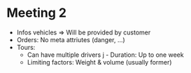 # Meeting 2

- Infos vehicles => Will be provided by customer
- Orders: No meta attriutes (danger, ...)
- Tours:
  - Can have multiple drivers
j - Duration: Up to one week
  - Limiting factors: Weight & volume (usually former)
